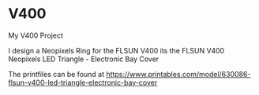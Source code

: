 # V400
My V400 Project

I design a Neopixels Ring for the FLSUN V400 
its the FLSUN V400 Neopixels LED Triangle - Electronic Bay Cover

The printfiles can be found at 
https://www.printables.com/model/630086-flsun-v400-led-triangle-electronic-bay-cover

